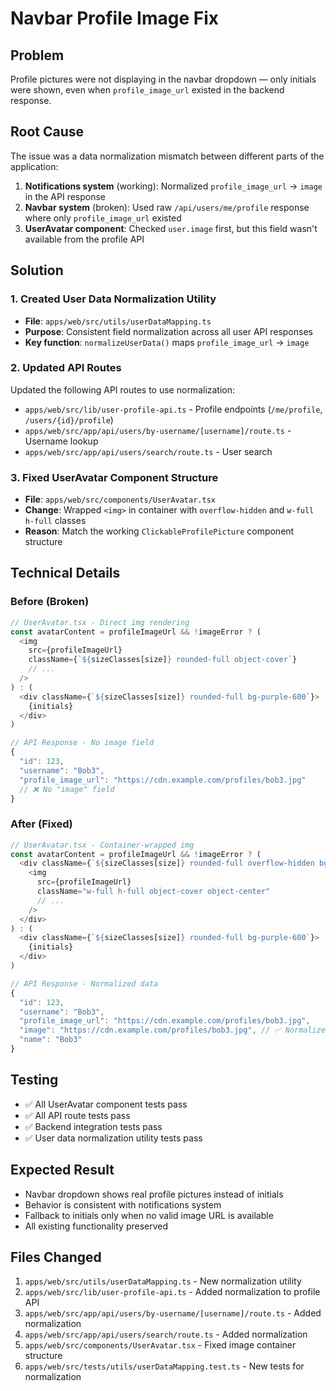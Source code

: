 # Navbar Profile Image Fix

## Problem
Profile pictures were not displaying in the navbar dropdown — only initials were shown, even when `profile_image_url` existed in the backend response.

## Root Cause
The issue was a data normalization mismatch between different parts of the application:

1. **Notifications system** (working): Normalized `profile_image_url` → `image` in the API response
2. **Navbar system** (broken): Used raw `/api/users/me/profile` response where only `profile_image_url` existed
3. **UserAvatar component**: Checked `user.image` first, but this field wasn't available from the profile API

## Solution

### 1. Created User Data Normalization Utility
- **File**: `apps/web/src/utils/userDataMapping.ts`
- **Purpose**: Consistent field normalization across all user API responses
- **Key function**: `normalizeUserData()` maps `profile_image_url` → `image`

### 2. Updated API Routes
Updated the following API routes to use normalization:
- `apps/web/src/lib/user-profile-api.ts` - Profile endpoints (`/me/profile`, `/users/{id}/profile`)
- `apps/web/src/app/api/users/by-username/[username]/route.ts` - Username lookup
- `apps/web/src/app/api/users/search/route.ts` - User search

### 3. Fixed UserAvatar Component Structure
- **File**: `apps/web/src/components/UserAvatar.tsx`
- **Change**: Wrapped `<img>` in container with `overflow-hidden` and `w-full h-full` classes
- **Reason**: Match the working `ClickableProfilePicture` component structure

## Technical Details

### Before (Broken)
```typescript
// UserAvatar.tsx - Direct img rendering
const avatarContent = profileImageUrl && !imageError ? (
  <img
    src={profileImageUrl}
    className={`${sizeClasses[size]} rounded-full object-cover`}
    // ...
  />
) : (
  <div className={`${sizeClasses[size]} rounded-full bg-purple-600`}>
    {initials}
  </div>
)

// API Response - No image field
{
  "id": 123,
  "username": "Bob3",
  "profile_image_url": "https://cdn.example.com/profiles/bob3.jpg"
  // ❌ No "image" field
}
```

### After (Fixed)
```typescript
// UserAvatar.tsx - Container-wrapped img
const avatarContent = profileImageUrl && !imageError ? (
  <div className={`${sizeClasses[size]} rounded-full overflow-hidden bg-gray-100`}>
    <img
      src={profileImageUrl}
      className="w-full h-full object-cover object-center"
      // ...
    />
  </div>
) : (
  <div className={`${sizeClasses[size]} rounded-full bg-purple-600`}>
    {initials}
  </div>
)

// API Response - Normalized data
{
  "id": 123,
  "username": "Bob3",
  "profile_image_url": "https://cdn.example.com/profiles/bob3.jpg",
  "image": "https://cdn.example.com/profiles/bob3.jpg", // ✅ Normalized
  "name": "Bob3"
}
```

## Testing
- ✅ All UserAvatar component tests pass
- ✅ All API route tests pass
- ✅ Backend integration tests pass
- ✅ User data normalization utility tests pass

## Expected Result
- Navbar dropdown shows real profile pictures instead of initials
- Behavior is consistent with notifications system
- Fallback to initials only when no valid image URL is available
- All existing functionality preserved

## Files Changed
1. `apps/web/src/utils/userDataMapping.ts` - New normalization utility
2. `apps/web/src/lib/user-profile-api.ts` - Added normalization to profile API
3. `apps/web/src/app/api/users/by-username/[username]/route.ts` - Added normalization
4. `apps/web/src/app/api/users/search/route.ts` - Added normalization
5. `apps/web/src/components/UserAvatar.tsx` - Fixed image container structure
6. `apps/web/src/tests/utils/userDataMapping.test.ts` - New tests for normalization